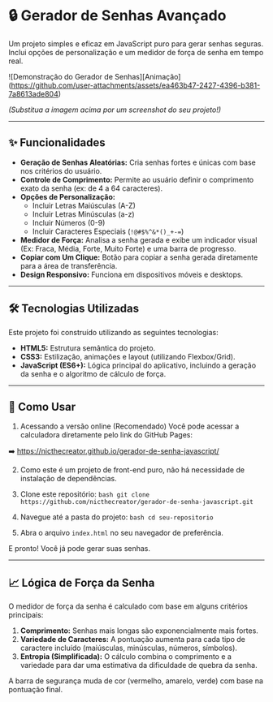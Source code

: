 # 🔒 Gerador de Senhas Avançado

Um projeto simples e eficaz em JavaScript puro para gerar senhas seguras. Inclui opções de personalização e um medidor de força de senha em tempo real.

![Demonstração do Gerador de Senhas][Animação]
(https://github.com/user-attachments/assets/ea463b47-2427-4396-b381-7a8613ade804)

*(Substitua a imagem acima por um screenshot do seu projeto!)*

---

## ✨ Funcionalidades

* **Geração de Senhas Aleatórias:** Cria senhas fortes e únicas com base nos critérios do usuário.
* **Controle de Comprimento:** Permite ao usuário definir o comprimento exato da senha (ex: de 4 a 64 caracteres).
* **Opções de Personalização:**
    * Incluir Letras Maiúsculas (A-Z)
    * Incluir Letras Minúsculas (a-z)
    * Incluir Números (0-9)
    * Incluir Caracteres Especiais (`!@#$%^&*()_+-=`)
* **Medidor de Força:** Analisa a senha gerada e exibe um indicador visual (Ex: Fraca, Média, Forte, Muito Forte) e uma barra de progresso.
* **Copiar com Um Clique:** Botão para copiar a senha gerada diretamente para a área de transferência.
* **Design Responsivo:** Funciona em dispositivos móveis e desktops.

---

## 🛠️ Tecnologias Utilizadas

Este projeto foi construído utilizando as seguintes tecnologias:

* **HTML5:** Estrutura semântica do projeto.
* **CSS3:** Estilização, animações e layout (utilizando Flexbox/Grid).
* **JavaScript (ES6+):** Lógica principal do aplicativo, incluindo a geração da senha e o algoritmo de cálculo de força.

---

## 🚀 Como Usar

1. Acessando a versão online (Recomendado)
Você pode acessar a calculadora diretamente pelo link do GitHub Pages:

➡️ https://nicthecreator.github.io/gerador-de-senha-javascript/

2. Como este é um projeto de front-end puro, não há necessidade de instalação de dependências.

  1.  Clone este repositório:
    ```bash
    git clone https://github.com/nicthecreator/gerador-de-senha-javascript.git
    ```
  2.  Navegue até a pasta do projeto:
    ```bash
    cd seu-repositorio
    ```
  3.  Abra o arquivo `index.html` no seu navegador de preferência.

E pronto! Você já pode gerar suas senhas.

---

## 📈 Lógica de Força da Senha

O medidor de força da senha é calculado com base em alguns critérios principais:

1.  **Comprimento:** Senhas mais longas são exponencialmente mais fortes.
2.  **Variedade de Caracteres:** A pontuação aumenta para cada tipo de caractere incluído (maiúsculas, minúsculas, números, símbolos).
3.  **Entropia (Simplificada):** O cálculo combina o comprimento e a variedade para dar uma estimativa da dificuldade de quebra da senha.

A barra de segurança muda de cor (vermelho, amarelo, verde) com base na pontuação final.
